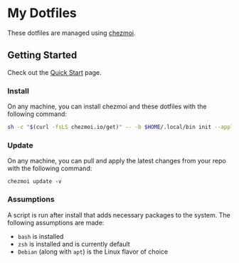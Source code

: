 # My Dotfiles

These dotfiles are managed using [chezmoi](https://www.chezmoi.io/).

## Getting Started

Check out the [Quick Start](https://www.chezmoi.io/quick-start/) page.

### Install

On any machine, you can install chezmoi and these dotfiles with the following command:

```bash
sh -c "$(curl -fsLS chezmoi.io/get)" -- -b $HOME/.local/bin init --apply pcbowers
```

### Update

On any machine, you can pull and apply the latest changes from your repo with the following command:

```
chezmoi update -v
```

### Assumptions

A script is run after install that adds necessary packages to the system. The following assumptions are made:

- `bash` is installed
- `zsh` is installed and is currently default
- `Debian` (along with `apt`) is the Linux flavor of choice

